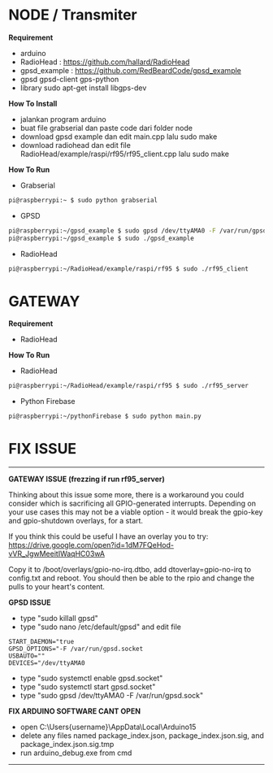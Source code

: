 # NODE / Transmiter

**Requirement**
- arduino
- RadioHead : https://github.com/hallard/RadioHead
- gpsd_example : https://github.com/RedBeardCode/gpsd_example
- gpsd gpsd-client gps-python
- library sudo apt-get install libgps-dev

**How To Install**
- jalankan program arduino
- buat file grabserial dan paste code dari folder node
- download gpsd example dan edit main.cpp lalu sudo make
- download radiohead dan edit file RadioHead/example/raspi/rf95/rf95_client.cpp lalu sudo make

**How To Run**
- Grabserial
```bash
pi@raspberrypi:~ $ sudo python grabserial
```
- GPSD
```bash
pi@raspberrypi:~/gpsd_example $ sudo gpsd /dev/ttyAMA0 -F /var/run/gpsd.sock
pi@raspberrypi:~/gpsd_example $ sudo ./gpsd_example
```
- RadioHead
```bash
pi@raspberrypi:~/RadioHead/example/raspi/rf95 $ sudo ./rf95_client
```

# GATEWAY

**Requirement**
- RadioHead

**How To Run**
- RadioHead
```bash
pi@raspberrypi:~/RadioHead/example/raspi/rf95 $ sudo ./rf95_server
```
- Python Firebase
```bash
pi@raspberrypi:~/pythonFirebase $ sudo python main.py
```


# FIX ISSUE

----------------------------------------------------------
**GATEWAY ISSUE (frezzing if run rf95_server)**

Thinking about this issue some more, there is a workaround you could consider which is sacrificing all GPIO-generated interrupts. Depending on your use cases this may not be a viable option - it would break the gpio-key and gpio-shutdown overlays, for a start.

If you think this could be useful I have an overlay you to try: https://drive.google.com/open?id=1dM7FQeHod-vVR_JgwMeeitIWaqHC03wA

Copy it to /boot/overlays/gpio-no-irq.dtbo, add dtoverlay=gpio-no-irq to config.txt and reboot. You should then be able to the rpio and change the pulls to your heart's content.


**GPSD ISSUE**

- type "sudo killall gpsd"
- type "sudo nano /etc/default/gpsd" and edit file


```
START_DAEMON="true
GPSD_OPTIONS="-F /var/run/gpsd.socket
USBAUTO=""
DEVICES="/dev/ttyAMA0
```

- type "sudo systemctl enable gpsd.socket"
- type "sudo systemctl start gpsd.socket"
- type "sudo gpsd /dev/ttyAMA0 -F /var/run/gpsd.sock"


**FIX ARDUINO SOFTWARE CANT OPEN**

- open C:\Users\{username}\AppData\Local\Arduino15
- delete any files named package_index.json, package_index.json.sig, and package_index.json.sig.tmp
- run arduino_debug.exe from cmd


----------------------------------------------------------
